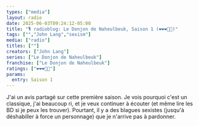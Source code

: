 ```yaml
---
types: ["media"]
layout: radio
date: 2025-06-03T09:24:12-05:00
title: "🎙️ radioblog: Le Donjon de Naheulbeuk, Saison 1 (❤️❤️❤️🖤🖤)"
tags: ["","John Lang","sexism"]
media: ["radio"]
titles: [""]
creators: ["John Lang"]
series: ["Le Donjon de Naheulbeuk"]
franchise: ["Le Donjon de Naheulbeuk"]
ratings: ["❤️❤️❤️🖤🖤"]
params:
  entry: Saison 1
---
```


J'ai un avis partagé sur cette première saison. Je vois pourquoi c'est un classique, j'ai beaucoup ri, et je veux continuer à écouter (et même lire les BD si je peux les trouver). Pourtant, il y a des blagues sexistes (jusqu'à déshabiller à force un personnage) que je n'arrive pas à pardonner.